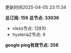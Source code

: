 更新时间2025-04-05 23:11:34

**总订阅: 159**
**总节点: 33036**
- vless节点: 12810
- hysteria2节点: 6

**google ping有效节点: 358**
